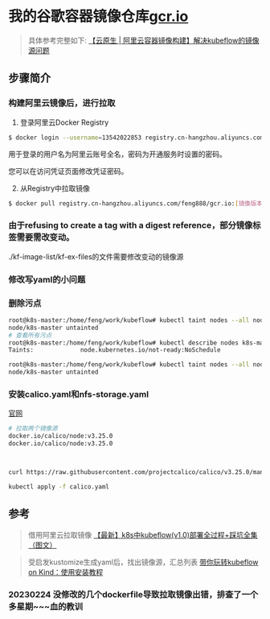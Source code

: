 


# 我的谷歌容器镜像仓库[gcr.io](https://github.com/PingYufeng/gcr.io)
>具体参考完整如下:
[【云原生 | 阿里云容器镜像构建】解决kubeflow的镜像源问题](https://blog.csdn.net/pingyufeng/article/details/129009484)


## 步骤简介


### 构建阿里云镜像后，进行拉取

1. 登录阿里云Docker Registry
```bash
$ docker login --username=13542022853 registry.cn-hangzhou.aliyuncs.com
```

用于登录的用户名为阿里云账号全名，密码为开通服务时设置的密码。

您可以在访问凭证页面修改凭证密码。

2. 从Registry中拉取镜像
```bash
$ docker pull registry.cn-hangzhou.aliyuncs.com/feng888/gcr.io:[镜像版本号]
```

### 由于refusing to create a tag with a digest reference，部分镜像标签需要需改变动。
./kf-image-list/kf-ex-files的文件需要修改变动的镜像源

### 修改写yaml的小问题

### 删除污点
```bash
root@k8s-master:/home/feng/work/kubeflow# kubectl taint nodes --all node-role.kubernetes.io/master-
node/k8s-master untainted
# 查看所有污点
root@k8s-master:/home/feng/work/kubeflow# kubectl describe nodes k8s-master | grep Taints
Taints:             node.kubernetes.io/not-ready:NoSchedule

root@k8s-master:/home/feng/work/kubeflow# kubectl taint nodes --all node.kubernetes.io/not-ready:NoSchedule-
node/k8s-master untainted


```

### 安装calico.yaml和nfs-storage.yaml

[官网](https://projectcalico.docs.tigera.io/getting-started/kubernetes/self-managed-onprem/onpremises#install-calico-with-kubernetes-api-datastore-more-than-50-nodes)
```bash
# 拉取两个镜像源
docker.io/calico/node:v3.25.0
docker.io/calico/node:v3.25.0



curl https://raw.githubusercontent.com/projectcalico/calico/v3.25.0/manifests/calico.yaml -O

kubectl apply -f calico.yaml
```


## 参考
> 借用阿里云拉取镜像
[【最新】k8s中kubeflow(v1.0)部署全过程+踩坑全集（图文）](https://blog.csdn.net/qq_46595591/article/details/107765833) 

> 受启发kustomize生成yaml后，找出镜像源，汇总列表
[带你玩转kubeflow on Kind：使用安装教程](https://zhuanlan.zhihu.com/p/372382169)


### 20230224 没修改的几个dockerfile导致拉取镜像出错，排查了一个多星期~~~血的教训

